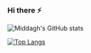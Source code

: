 ### Hi there ⚡

![Middagh's GitHub stats](https://github-readme-stats.vercel.app/api?username=Middagh&show_icons=true&theme=tokyonight)

[![Top Langs](https://github-readme-stats.vercel.app/api/top-langs/?username=Middagh&show_icons=true&theme=tokyonight)](https://github.com/Middagh/github-readme-stats)
